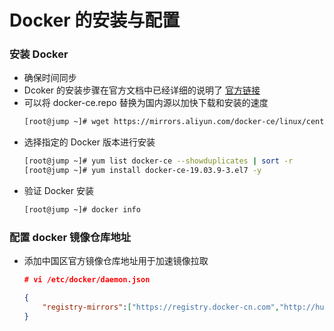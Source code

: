 # Docker 的安装与配置
### 安装 Docker
- 确保时间同步 
- Dcoker 的安装步骤在官方文档中已经详细的说明了 [官方链接](https://docs.docker.com/engine/install/centos/)
- 可以将 docker-ce.repo 替换为国内源以加快下载和安装的速度
    ```bash
    [root@jump ~]# wget https://mirrors.aliyun.com/docker-ce/linux/centos/docker-ce.repo -O /etc/yum.repos.d/docker-ce.repo
    ```
- 选择指定的 Docker 版本进行安装
    ```bash
    [root@jump ~]# yum list docker-ce --showduplicates | sort -r
    [root@jump ~]# yum install docker-ce-19.03.9-3.el7 -y
    ```
- 验证 Docker 安装
    ```bash
    [root@jump ~]# docker info
    ```
### 配置 docker 镜像仓库地址
- 添加中国区官方镜像仓库地址用于加速镜像拉取
    ```json
    # vi /etc/docker/daemon.json

    {
        "registry-mirrors":["https://registry.docker-cn.com","http://hub-mirror.c.163.com","https://docker.mirrors.ustc.edu.cn"]
    }
    ```